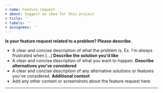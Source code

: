 ```yaml
---
+ name: Feature request
+ about: Suggest an idea for this project
+ title: ''
+ labels: ''
+ assignees: ''
---
```

**Is your feature request related to a problem? Please describe.**
+ A clear and concise description of what the problem is. Ex. I'm always frustrated when [...]
**Describe the solution you'd like**
+ A clear and concise description of what you want to happen.
**Describe alternatives you've considered**
+ A clear and concise description of any alternative solutions or features you've considered.
**Additional context**
+ Add any other context or screenshots about the feature request here.
---
